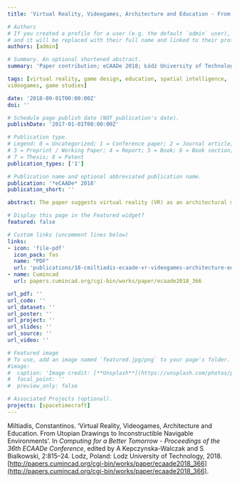 ```yaml
---
title: 'Virtual Reality, Videogames, Architecture and Education - From utopian drawings to inconstructible navigable environments'

# Authors
# If you created a profile for a user (e.g. the default `admin` user), write the username (folder name) here
# and it will be replaced with their full name and linked to their profile.
authors: [admin]

# Summary. An optional shortened abstract.
summary: 'Paper contribution; eCAADe 2018; Łódź University of Technology.'

tags: [virtual reality, game design, education, spatial intelligence,
videogames, game studies]

date: '2018-09-01T00:00:00Z'
doi: ''

# Schedule page publish date (NOT publication's date).
publishDate: '2017-01-01T00:00:00Z'

# Publication type.
# Legend: 0 = Uncategorized; 1 = Conference paper; 2 = Journal article;
# 3 = Preprint / Working Paper; 4 = Report; 5 = Book; 6 = Book section;
# 7 = Thesis; 8 = Patent
publication_types: ['1']

# Publication name and optional abbreviated publication name.
publication: '*eCAADe* 2018'
publication_short: ''

abstract: The paper suggests virtual reality (VR) as an architectural medium on the continuum of visionary architectural drawings of the past centuries. It argues that architecture and contemporary videogames engage with and share very similar concerns and aesthetic sensibilities. The potential of VR to develop designs and spatial configurations impossible to construct in physical reality but perfectly perceivable by our sensory apparatus, uncovers a latent domain of spatial aesthetics that architects can experiment with, develop and harness. The latter half of the paper discusses an experimental master studio module developed at the Institute of Architecture and Media of TU Graz, in which architecture students were called to develop interactive spatiotemporal environments in the VR videogame medium.

# Display this page in the Featured widget?
featured: false

# Custom links (uncomment lines below)
links:
- icon: 'file-pdf'
  icon_pack: fas
  name: "PDF"
  url: 'publications/18-cmiltiadis-ecaade-vr-videogames-architecture-education.pdf'
- name: Cumincad
  url: papers.cumincad.org/cgi-bin/works/paper/ecaade2018_366

url_pdf: ''
url_code: ''
url_dataset: ''
url_poster: ''
url_project: ''
url_slides: ''
url_source: ''
url_video: ''

# Featured image
# To use, add an image named `featured.jpg/png` to your page's folder.
#image:
#  caption: 'Image credit: [**Unsplash**](https://unsplash.com/photos/pLCdAaMFLTE)'
#  focal_point: ''
#  preview_only: false

# Associated Projects (optional).
projects: [spacetimecraft]
---
```


Miltiadis, Constantinos. ‘Virtual Reality, Videogames, Architecture and Education. From Utopian Drawings to Inconstructible Navigable Environments’. In _Computing for a Better Tomorrow - Proceedings of the 36th ECAADe Conference_, edited by A Kepczynska-Walczak and S Bialkowski, 2:815–24. Lodz, Poland: Lodz University of Technology, 2018. [http://papers.cumincad.org/cgi-bin/works/paper/ecaade2018_366](http://papers.cumincad.org/cgi-bin/works/paper/ecaade2018_366).
